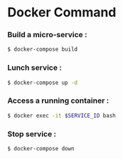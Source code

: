 # Docker Command

### Build  a micro-service :

```sh
$ docker-compose build
```

### Lunch service :

```sh
$ docker-compose up -d

```
### Access a running container :
```sh
$ docker exec -it $SERVICE_ID bash

```
### Stop service :

```sh
$ docker-compose down
```


